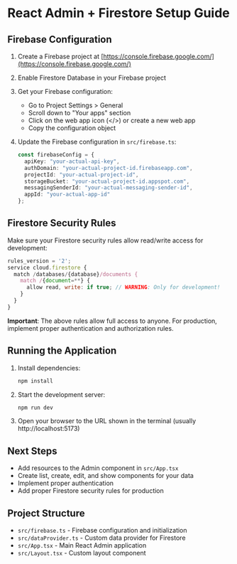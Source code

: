 # React Admin + Firestore Setup Guide

## Firebase Configuration

1. Create a Firebase project at [https://console.firebase.google.com/](https://console.firebase.google.com/)

2. Enable Firestore Database in your Firebase project

3. Get your Firebase configuration:
   - Go to Project Settings > General
   - Scroll down to "Your apps" section
   - Click on the web app icon (</>) or create a new web app
   - Copy the configuration object

4. Update the Firebase configuration in `src/firebase.ts`:
   ```typescript
   const firebaseConfig = {
     apiKey: "your-actual-api-key",
     authDomain: "your-actual-project-id.firebaseapp.com",
     projectId: "your-actual-project-id",
     storageBucket: "your-actual-project-id.appspot.com",
     messagingSenderId: "your-actual-messaging-sender-id",
     appId: "your-actual-app-id"
   };
   ```

## Firestore Security Rules

Make sure your Firestore security rules allow read/write access for development:

```javascript
rules_version = '2';
service cloud.firestore {
  match /databases/{database}/documents {
    match /{document=**} {
      allow read, write: if true; // WARNING: Only for development!
    }
  }
}
```

**Important**: The above rules allow full access to anyone. For production, implement proper authentication and authorization rules.

## Running the Application

1. Install dependencies:
   ```bash
   npm install
   ```

2. Start the development server:
   ```bash
   npm run dev
   ```

3. Open your browser to the URL shown in the terminal (usually http://localhost:5173)

## Next Steps

- Add resources to the Admin component in `src/App.tsx`
- Create list, create, edit, and show components for your data
- Implement proper authentication
- Add proper Firestore security rules for production

## Project Structure

- `src/firebase.ts` - Firebase configuration and initialization
- `src/dataProvider.ts` - Custom data provider for Firestore
- `src/App.tsx` - Main React Admin application
- `src/Layout.tsx` - Custom layout component

